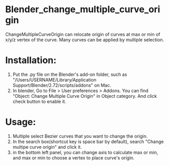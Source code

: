 Blender_change_multiple_curve_origin
====================================
ChangeMultipleCurveOrigin can relocate origin of curves at max or min of x/y/z vertex of the curve.
Many curves can be applied by multiple selection.

# Installation:
1. Put the .py file on the Blender's add-on folder, such as "/Users/USERNAME/Library/Application Support/Blender/2.72/scripts/addons" on Mac.
2. In blender, Go to File > User preferences > Addons. You can find "Object: Change Multiple Curve Origin" in Object category. And click check button to enable it.

# Usage:
1. Multiple select Bezier curves that you want to change the origin.
2. In the search box(shortcut key is space bar by default), search "Change multipe curve origin" and click it.
3. in the bottom left panel, you can change axis to calculate max or min, and max or min to choose a vertex to place curve's origin.